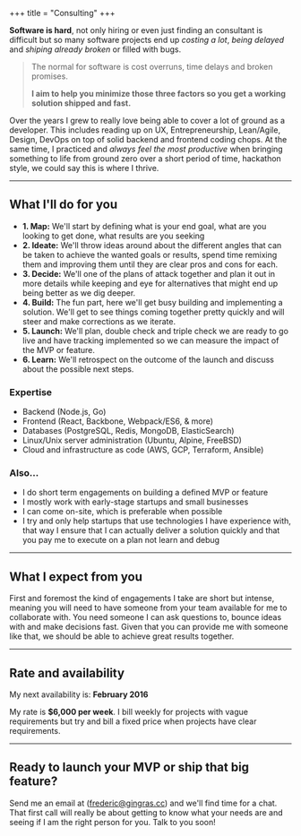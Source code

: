 +++
title = "Consulting"
+++

**Software is hard**, not only hiring or even just finding an consultant is difficult but so many
software projects end up _costing a lot_, _being delayed_ and _shiping already broken_ or filled
with bugs.

> The normal for software is cost overruns, time delays and broken promises.
>
> **I aim to help you minimize those three factors so you get a working solution shipped and fast.**

Over the years I grew to really love being able to cover a lot of ground as a developer. This includes
reading up on UX, Entrepreneurship, Lean/Agile, Design, DevOps on top of solid backend and frontend
coding chops. At the same time, I practiced and _always feel the most productive_ when bringing
something to life from ground zero over a short period of time, hackathon style, we could say this
is where I thrive.

---

## What I'll do for you

- **1. Map:** We'll start by defining what is your end goal, what are you looking to get done, what
  results are you seeking
- **2. Ideate:** We'll throw ideas around about the different angles that can be taken to achieve the
  wanted goals or results, spend time remixing them and improving them until they are clear pros and
  cons for each.
- **3. Decide:** We'll one of the plans of attack together and plan it out in more details while keeping
  and eye for alternatives that might end up being better as we dig deeper.
- **4. Build:** The fun part, here we'll get busy building and implementing a solution. We'll get to
  see things coming together pretty quickly and will steer and make corrections as we iterate.
- **5. Launch:** We'll plan, double check and triple check we are ready to go live and have tracking
  implemented so we can measure the impact of the MVP or feature.
- **6. Learn:** We'll retrospect on the outcome of the launch and discuss about the possible next steps.

### Expertise

- Backend (Node.js, Go)
- Frontend (React, Backbone, Webpack/ES6, & more)
- Databases (PostgreSQL, Redis, MongoDB, ElasticSearch)
- Linux/Unix server administration (Ubuntu, Alpine, FreeBSD)
- Cloud and infrastructure as code (AWS, GCP, Terraform, Ansible)

### Also...

- I do short term engagements on building a defined MVP or feature
- I mostly work with early-stage startups and small businesses
- I can come on-site, which is preferable when possible
- I try and only help startups that use technologies I have experience with, that way I ensure
  that I can actually deliver a solution quickly and that you pay me to execute on a plan not learn
  and debug

---

## What I expect from you

First and foremost the kind of engagements I take are short but intense, meaning you will need to have
someone from your team available for me to collaborate with. You need someone I can ask questions to,
bounce ideas with and make decisions fast. Given that you can provide me with someone like that, we
should be able to achieve great results together.

---

## Rate and availability

My next availability is: **February 2016**

My rate is **$6,000 per week**. I bill weekly for projects with vague requirements but try and bill a
fixed price when projects have clear requirements.

---

## Ready to launch your MVP or ship that big feature?

Send me an email at ([frederic@gingras.cc](mailto:frederic@gingras.cc)) and we'll find time for
a chat. That first call will really be about getting to know what your needs are and seeing if
I am the right person for you. Talk to you soon!
